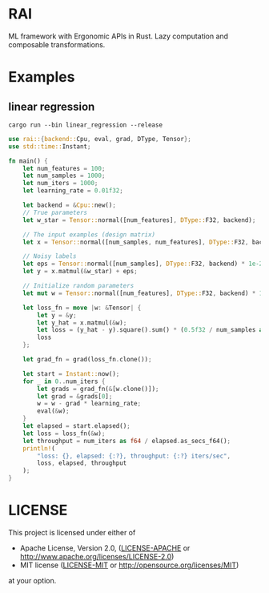 # RAI
ML framework with Ergonomic APIs in Rust. Lazy computation and composable transformations.


# Examples
## linear regression
`cargo run --bin linear_regression --release`
```rust
use rai::{backend::Cpu, eval, grad, DType, Tensor};
use std::time::Instant;

fn main() {
    let num_features = 100;
    let num_samples = 1000;
    let num_iters = 1000;
    let learning_rate = 0.01f32;

    let backend = &Cpu::new();
    // True parameters
    let w_star = Tensor::normal([num_features], DType::F32, backend);

    // The input examples (design matrix)
    let x = Tensor::normal([num_samples, num_features], DType::F32, backend);

    // Noisy labels
    let eps = Tensor::normal([num_samples], DType::F32, backend) * 1e-2f32;
    let y = x.matmul(&w_star) + eps;

    // Initialize random parameters
    let mut w = Tensor::normal([num_features], DType::F32, backend) * 1e-2f32;

    let loss_fn = move |w: &Tensor| {
        let y = &y;
        let y_hat = x.matmul(&w);
        let loss = (y_hat - y).square().sum() * (0.5f32 / num_samples as f32);
        loss
    };

    let grad_fn = grad(loss_fn.clone());

    let start = Instant::now();
    for _ in 0..num_iters {
        let grads = grad_fn(&[w.clone()]);
        let grad = &grads[0];
        w = w - grad * learning_rate;
        eval(&w);
    }
    let elapsed = start.elapsed();
    let loss = loss_fn(&w);
    let throughput = num_iters as f64 / elapsed.as_secs_f64();
    println!(
        "loss: {}, elapsed: {:?}, throughput: {:?} iters/sec",
        loss, elapsed, throughput
    );
}
```

# LICENSE

This project is licensed under either of

- Apache License, Version 2.0, ([LICENSE-APACHE](LICENSE-APACHE) or
  http://www.apache.org/licenses/LICENSE-2.0)
- MIT license ([LICENSE-MIT](LICENSE-MIT) or
  http://opensource.org/licenses/MIT)

at your option.
